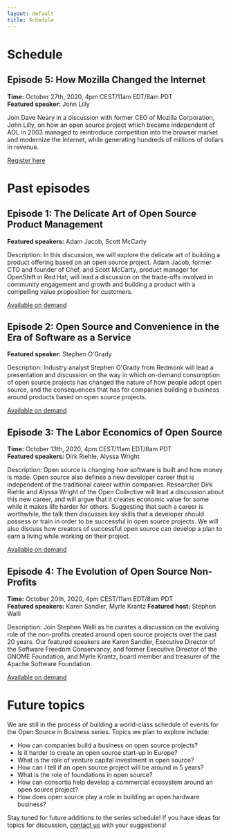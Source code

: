 ```yaml
---
layout: default
title: Schedule
---
```


# Schedule

## Episode 5: How Mozilla Changed the Internet

**Time:** October 27th, 2020, 4pm CEST/11am EDT/8am PDT  
**Featured speaker:** John Lilly

Join Dave Neary in a discussion with former CEO of Mozilla Corporation, John
Lilly, on how an open source project which became independent of AOL in 2003
managed to reintroduce competition into the browser market and modernize the
Internet, while generating hundreds of millions of dollars in revenue.

[Register here](https://www.crowdcast.io/e/osbusiness5)

# Past episodes

## Episode 1: The Delicate Art of Open Source Product Management

**Featured speakers:** Adam Jacob, Scott McCarty

Description: In this discussion, we will explore the delicate art of building a product
offering based on an open source project. Adam Jacob, former CTO and founder of Chef,
and Scott McCarty, product manager for OpenShift in Red Hat, will lead a discussion on
the trade-offs involved in community engagement and growth and building a product with
a compelling value proposition for customers.

[Available on demand](https://www.crowdcast.io/e/osbusiness1)

## Episode 2: Open Source and Convenience in the Era of Software as a Service

**Featured speaker:** Stephen O'Grady

Description: Industry analyst Stephen O'Grady from Redmonk will lead a presentation and
discussion on the way in which on-demand consumption of open source projects has changed
the nature of how people adopt open source, and the consequences that has for companies
building a business around products based on open source projects.

[Available on demand](https://www.crowdcast.io/e/osbusiness2)

## Episode 3: The Labor Economics of Open Source

**Time:** October 13th, 2020, 4pm CEST/11am EDT/8am PDT  
**Featured speakers:** Dirk Riehle, Alyssa Wright

Description: Open source is changing how software is built and how money is made. Open
source also defines a new developer career that is independent of the traditional career
within companies. Researcher Dirk Riehle and Alyssa Wright of the Open Collective will
lead a discussion about this new career, and will argue that it creates economic value
for some while it makes life harder for others. Suggesting that such a career is
worthwhile, the talk then discusses key skills that a developer should possess or train
in order to be successful in open source projects. We will also discuss how creators of
successful open source can develop a plan to earn a living while working on their
project. 

[Available on demand](https://www.crowdcast.io/e/osbusiness3)

## Episode 4: The Evolution of Open Source Non-Profits

**Time:** October 20th, 2020, 4pm CEST/11am EDT/8am PDT  
**Featured speakers:** Karen Sandler, Myrle Krantz
**Featured host:** Stephen Walli

Description: Join Stephen Walli as he curates a discussion on the evolving role of
the non-profits created around open source projects over the past 20 years. Our
featured speakers are Karen Sandler, Executive Director of the Software Freedom
Conservancy, and former Executive Director of the GNOME Foundation, and Myrle Krantz,
board member and treasurer of the Apache Software Foundation.

[Available on demand](https://www.crowdcast.io/e/osbusiness4)


# Future topics
We are still in the process of building a world-class schedule of events for the Open Source in Business series. Topics we plan to explore include:

* How can companies build a business on open source projects?
* Is it harder to create an open source start-up in Europe?
* What is the role of venture capital investment in open source?
* How can I tell if an open source project will be around in 5 years?
* What is the role of foundations in open source?
* How can consortia help develop a commercial ecosystem around an open source project?
* How does open source play a role in building an open hardware business?

Stay tuned for future additions to the series schedule! If you have ideas for topics for discussion, [contact us](mailto:dneary@redhat.com) with your suggestions!
